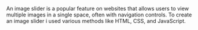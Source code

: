 An image slider is a popular feature on websites that allows users to view multiple images in a single space, often with navigation controls. 
To create an image slider i used various methods like  HTML, CSS, and JavaScript.

